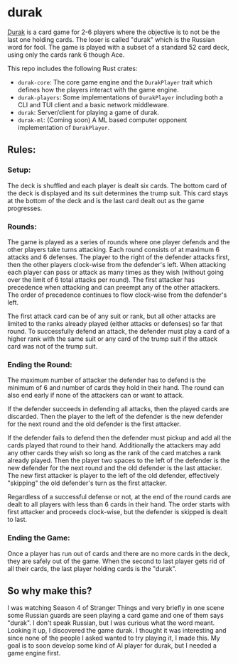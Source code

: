 # durak

[Durak](https://en.wikipedia.org/wiki/Durak) is a card game for 2-6 players where the objective is to not be the last one holding cards.
The loser is called "durak" which is the Russian word for fool.
The game is played with a subset of a standard 52 card deck, using only the cards rank 6 though Ace.

This repo includes the following Rust crates:
- `durak-core`: The core game engine and the `DurakPlayer` trait which defines how the players interact with the game engine.
- `durak-players`: Some implementations of `DurakPlayer` including both a CLI and TUI client and a basic network middleware.
- `durak`: Server/client for playing a game of durak.
- `durak-ml`: (Coming soon) A ML based computer opponent implementation of `DurakPlayer`.

## Rules:

### Setup:

The deck is shuffled and each player is dealt six cards.
The bottom card of the deck is displayed and its suit determines the trump suit.
This card stays at the bottom of the deck and is the last card dealt out as the game progresses.

### Rounds:

The game is played as a series of rounds where one player defends and the other players take turns attacking.
Each round consists of at maximum 6 attacks and 6 defenses.
The player to the right of the defender attacks first, then the other players clock-wise from the defender's left.
When attacking each player can pass or attack as many times as they wish (without going over the limit of 6 total attacks per round).
The first attacker has precedence when attacking and can preempt any of the other attackers.
The order of precedence continues to flow clock-wise from the defender's left.

The first attack card can be of any suit or rank, but all other attacks are limited to the ranks already played (either attacks or defenses) so far that round.
To successfully defend an attack, the defender must play a card of a higher rank with the same suit or any card of the trump suit if the attack card was not of the trump suit.

### Ending the Round:

The maximum number of attacker the defender has to defend is the minimum of 6 and number of cards they hold in their hand.
The round can also end early if none of the attackers can or want to attack.

If the defender succeeds in defending all attacks, then the played cards are discarded.
Then the player to the left of the defender is the new defender for the next round and the old defender is the first attacker.

If the defender fails to defend then the defender must pickup and add all the cards played that round to their hand.
Additionally the attackers may add any other cards they wish so long as the rank of the card matches a rank already played.
Then the player two spaces to the left of the defender is the new defender for the next round and the old defender is the last attacker.
The new first attacker is player to the left of the old defender, effectively "skipping" the old defender's turn as the first attacker.

Regardless of a successful defense or not, at the end of the round cards are dealt to all players with less than 6 cards in their hand.
The order starts with first attacker and proceeds clock-wise, but the defender is skipped is dealt to last.

### Ending the Game:

Once a player has run out of cards and there are no more cards in the deck, they are safely out of the game.
When the second to last player gets rid of all their cards, the last player holding cards is the "durak".

## So why make this?

I was watching Season 4 of Stranger Things and very briefly in one scene some Russian guards are seen playing a card game and one of them says "durak".
I don't speak Russian, but I was curious what the word meant.
Looking it up, I discovered the game durak.
I thought it was interesting and since none of the people I asked wanted to try playing it, I made this.
My goal is to soon develop some kind of AI player for durak, but I needed a game engine first.

